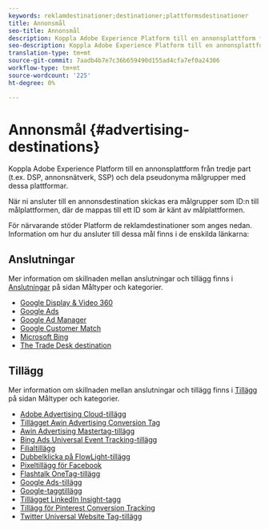 ```yaml
---
keywords: reklamdestinationer;destinationer;plattformsdestinationer
title: Annonsmål
seo-title: Annonsmål
description: Koppla Adobe Experience Platform till en annonsplattform från tredje part (t.ex. DSP, annonsnätverk, SSP) och dela pseudonyma målgrupper med dessa plattformar.
seo-description: Koppla Adobe Experience Platform till en annonsplattform från tredje part (t.ex. DSP, annonsnätverk, SSP) och dela pseudonyma målgrupper med dessa plattformar.
translation-type: tm+mt
source-git-commit: 7aadb4b7e7c36b659490d155ad4cfa7ef0a24306
workflow-type: tm+mt
source-wordcount: '225'
ht-degree: 0%

---
```



# Annonsmål {#advertising-destinations}

Koppla Adobe Experience Platform till en annonsplattform från tredje part (t.ex. DSP, annonsnätverk, SSP) och dela pseudonyma målgrupper med dessa plattformar.

När ni ansluter till en annonsdestination skickas era målgrupper som ID:n till målplattformen, där de mappas till ett ID som är känt av målplattformen.

För närvarande stöder Platform de reklamdestinationer som anges nedan. Information om hur du ansluter till dessa mål finns i de enskilda länkarna:

## Anslutningar

Mer information om skillnaden mellan anslutningar och tillägg finns i [Anslutningar](../../destination-types.md#connections) på sidan Måltyper och kategorier.

- [Google Display &amp; Video 360](./google-dv360.md)
- [Google Ads](./google-ads-destination.md)
- [Google Ad Manager](./google-ad-manager.md)
- [Google Customer Match](./google-customer-match.md)
- [Microsoft Bing](./bing.md)
- [The Trade Desk destination](./tradedesk.md)

## Tillägg

Mer information om skillnaden mellan anslutningar och tillägg finns i [Tillägg](../../destination-types.md#extensions) på sidan Måltyper och kategorier.

- [Adobe Advertising Cloud-tillägg](./adobe-advertising-cloud.md)
- [Tillägget Awin Advertising Conversion Tag](./awin-conversiontag.md)
- [Awin Advertising Mastertag-tillägg](./awin-mastertag.md)
- [Bing Ads Universal Event Tracking-tillägg](./bing-ads.md)
- [Filialtillägg](./branch.md)
- [Dubbelklicka på FlowLight-tillägg](./doubleclick-floodlight.md)
- [Pixeltillägg för Facebook](./facebook-pixel.md)
- [Flashtalk OneTag-tillägg](./flashtalking.md)
- [Google Ads-tillägg](./google-ads-extension.md)
- [Google-taggtillägg](./gtag-advertising.md)
- [Tillägget LinkedIn Insight-tagg](./linkedin.md)
- [Tillägg för Pinterest Conversion Tracking](./pinterest.md)
- [Twitter Universal Website Tag-tillägg](./twitter-uwt.md)